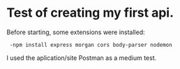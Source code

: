# Test of creating my first api.

Before starting, some extensions were installed:
  
	 -npm install express morgan cors body-parser nodemon
  
  I used the aplication/site Postman as a medium test.
 
